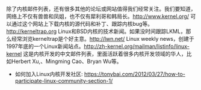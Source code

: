 除了内核邮件列表，还有很多其他的论坛或网站值得我们经常关注。我们要知道，网络上不仅有兽兽和凤姐，也不仅有犀利哥和韩局长。http://www.kernel.org/ 可以通过这个网站上下载内核的源代码和补丁、跟踪内核bug等。http://kerneltrap.org Linux和BSD内核的技术新闻。如果没时间跟踪LKML，那么经常浏览kerneltrap是个好主意。http://lwn.net/ Linux weekly news，创建于1997年底的一个Linux新闻站点。http://zh-kernel.org/mailman/listinfo/linux-kernel 这是内核开发的中文邮件列表，里面活跃着很多内核开发领域的华人，比如Herbert  Xu,、Mingming Cao、Bryan Wu等。

* 如何加入Linux内核开发社区: https://tonybai.com/2012/03/27/how-to-participate-linux-community-section-1/

